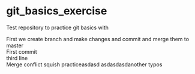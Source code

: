 # git_basics_exercise
Test repository to practice git basics with

First we create branch and make changes and commit and merge them to master
</br>First commit
</br>third line
</br>Merge conflict squish practiceasdasd
asdasdasdanother typos